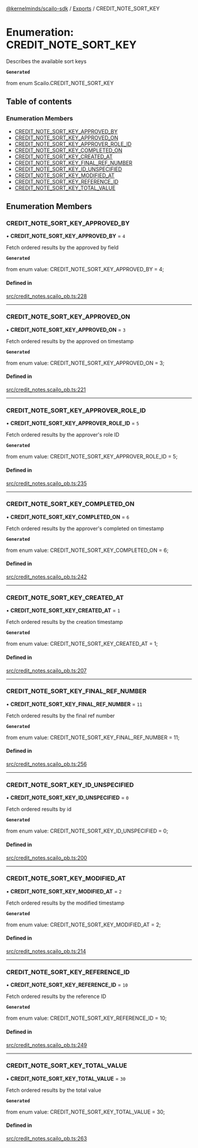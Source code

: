 [@kernelminds/scailo-sdk](../README.md) / [Exports](../modules.md) / CREDIT\_NOTE\_SORT\_KEY

# Enumeration: CREDIT\_NOTE\_SORT\_KEY

Describes the available sort keys

**`Generated`**

from enum Scailo.CREDIT_NOTE_SORT_KEY

## Table of contents

### Enumeration Members

- [CREDIT\_NOTE\_SORT\_KEY\_APPROVED\_BY](CREDIT_NOTE_SORT_KEY.md#credit_note_sort_key_approved_by)
- [CREDIT\_NOTE\_SORT\_KEY\_APPROVED\_ON](CREDIT_NOTE_SORT_KEY.md#credit_note_sort_key_approved_on)
- [CREDIT\_NOTE\_SORT\_KEY\_APPROVER\_ROLE\_ID](CREDIT_NOTE_SORT_KEY.md#credit_note_sort_key_approver_role_id)
- [CREDIT\_NOTE\_SORT\_KEY\_COMPLETED\_ON](CREDIT_NOTE_SORT_KEY.md#credit_note_sort_key_completed_on)
- [CREDIT\_NOTE\_SORT\_KEY\_CREATED\_AT](CREDIT_NOTE_SORT_KEY.md#credit_note_sort_key_created_at)
- [CREDIT\_NOTE\_SORT\_KEY\_FINAL\_REF\_NUMBER](CREDIT_NOTE_SORT_KEY.md#credit_note_sort_key_final_ref_number)
- [CREDIT\_NOTE\_SORT\_KEY\_ID\_UNSPECIFIED](CREDIT_NOTE_SORT_KEY.md#credit_note_sort_key_id_unspecified)
- [CREDIT\_NOTE\_SORT\_KEY\_MODIFIED\_AT](CREDIT_NOTE_SORT_KEY.md#credit_note_sort_key_modified_at)
- [CREDIT\_NOTE\_SORT\_KEY\_REFERENCE\_ID](CREDIT_NOTE_SORT_KEY.md#credit_note_sort_key_reference_id)
- [CREDIT\_NOTE\_SORT\_KEY\_TOTAL\_VALUE](CREDIT_NOTE_SORT_KEY.md#credit_note_sort_key_total_value)

## Enumeration Members

### CREDIT\_NOTE\_SORT\_KEY\_APPROVED\_BY

• **CREDIT\_NOTE\_SORT\_KEY\_APPROVED\_BY** = ``4``

Fetch ordered results by the approved by field

**`Generated`**

from enum value: CREDIT_NOTE_SORT_KEY_APPROVED_BY = 4;

#### Defined in

[src/credit_notes.scailo_pb.ts:228](https://github.com/scailo/ts-sdk/blob/c10a36b57201dfa5903d4b53efa1e62aa6208936/src/credit_notes.scailo_pb.ts#L228)

___

### CREDIT\_NOTE\_SORT\_KEY\_APPROVED\_ON

• **CREDIT\_NOTE\_SORT\_KEY\_APPROVED\_ON** = ``3``

Fetch ordered results by the approved on timestamp

**`Generated`**

from enum value: CREDIT_NOTE_SORT_KEY_APPROVED_ON = 3;

#### Defined in

[src/credit_notes.scailo_pb.ts:221](https://github.com/scailo/ts-sdk/blob/c10a36b57201dfa5903d4b53efa1e62aa6208936/src/credit_notes.scailo_pb.ts#L221)

___

### CREDIT\_NOTE\_SORT\_KEY\_APPROVER\_ROLE\_ID

• **CREDIT\_NOTE\_SORT\_KEY\_APPROVER\_ROLE\_ID** = ``5``

Fetch ordered results by the approver's role ID

**`Generated`**

from enum value: CREDIT_NOTE_SORT_KEY_APPROVER_ROLE_ID = 5;

#### Defined in

[src/credit_notes.scailo_pb.ts:235](https://github.com/scailo/ts-sdk/blob/c10a36b57201dfa5903d4b53efa1e62aa6208936/src/credit_notes.scailo_pb.ts#L235)

___

### CREDIT\_NOTE\_SORT\_KEY\_COMPLETED\_ON

• **CREDIT\_NOTE\_SORT\_KEY\_COMPLETED\_ON** = ``6``

Fetch ordered results by the approver's completed on timestamp

**`Generated`**

from enum value: CREDIT_NOTE_SORT_KEY_COMPLETED_ON = 6;

#### Defined in

[src/credit_notes.scailo_pb.ts:242](https://github.com/scailo/ts-sdk/blob/c10a36b57201dfa5903d4b53efa1e62aa6208936/src/credit_notes.scailo_pb.ts#L242)

___

### CREDIT\_NOTE\_SORT\_KEY\_CREATED\_AT

• **CREDIT\_NOTE\_SORT\_KEY\_CREATED\_AT** = ``1``

Fetch ordered results by the creation timestamp

**`Generated`**

from enum value: CREDIT_NOTE_SORT_KEY_CREATED_AT = 1;

#### Defined in

[src/credit_notes.scailo_pb.ts:207](https://github.com/scailo/ts-sdk/blob/c10a36b57201dfa5903d4b53efa1e62aa6208936/src/credit_notes.scailo_pb.ts#L207)

___

### CREDIT\_NOTE\_SORT\_KEY\_FINAL\_REF\_NUMBER

• **CREDIT\_NOTE\_SORT\_KEY\_FINAL\_REF\_NUMBER** = ``11``

Fetch ordered results by the final ref number

**`Generated`**

from enum value: CREDIT_NOTE_SORT_KEY_FINAL_REF_NUMBER = 11;

#### Defined in

[src/credit_notes.scailo_pb.ts:256](https://github.com/scailo/ts-sdk/blob/c10a36b57201dfa5903d4b53efa1e62aa6208936/src/credit_notes.scailo_pb.ts#L256)

___

### CREDIT\_NOTE\_SORT\_KEY\_ID\_UNSPECIFIED

• **CREDIT\_NOTE\_SORT\_KEY\_ID\_UNSPECIFIED** = ``0``

Fetch ordered results by id

**`Generated`**

from enum value: CREDIT_NOTE_SORT_KEY_ID_UNSPECIFIED = 0;

#### Defined in

[src/credit_notes.scailo_pb.ts:200](https://github.com/scailo/ts-sdk/blob/c10a36b57201dfa5903d4b53efa1e62aa6208936/src/credit_notes.scailo_pb.ts#L200)

___

### CREDIT\_NOTE\_SORT\_KEY\_MODIFIED\_AT

• **CREDIT\_NOTE\_SORT\_KEY\_MODIFIED\_AT** = ``2``

Fetch ordered results by the modified timestamp

**`Generated`**

from enum value: CREDIT_NOTE_SORT_KEY_MODIFIED_AT = 2;

#### Defined in

[src/credit_notes.scailo_pb.ts:214](https://github.com/scailo/ts-sdk/blob/c10a36b57201dfa5903d4b53efa1e62aa6208936/src/credit_notes.scailo_pb.ts#L214)

___

### CREDIT\_NOTE\_SORT\_KEY\_REFERENCE\_ID

• **CREDIT\_NOTE\_SORT\_KEY\_REFERENCE\_ID** = ``10``

Fetch ordered results by the reference ID

**`Generated`**

from enum value: CREDIT_NOTE_SORT_KEY_REFERENCE_ID = 10;

#### Defined in

[src/credit_notes.scailo_pb.ts:249](https://github.com/scailo/ts-sdk/blob/c10a36b57201dfa5903d4b53efa1e62aa6208936/src/credit_notes.scailo_pb.ts#L249)

___

### CREDIT\_NOTE\_SORT\_KEY\_TOTAL\_VALUE

• **CREDIT\_NOTE\_SORT\_KEY\_TOTAL\_VALUE** = ``30``

Fetch ordered results by the total value

**`Generated`**

from enum value: CREDIT_NOTE_SORT_KEY_TOTAL_VALUE = 30;

#### Defined in

[src/credit_notes.scailo_pb.ts:263](https://github.com/scailo/ts-sdk/blob/c10a36b57201dfa5903d4b53efa1e62aa6208936/src/credit_notes.scailo_pb.ts#L263)
